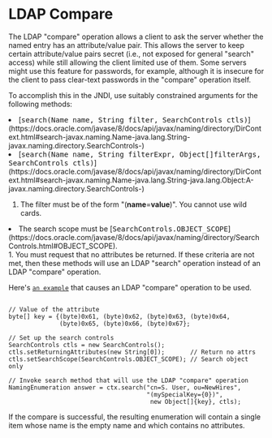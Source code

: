 
# LDAP Compare

The LDAP "compare" operation allows a client to ask the server whether the named entry has an attribute/value pair. This allows the server to keep certain attribute/value pairs secret (i.e., not exposed for general "search" access) while still allowing the client limited use of them. Some servers might use this feature for passwords, for example, although it is insecure for the client to pass clear-text passwords in the "compare" operation itself.

To accomplish this in the JNDI, use suitably constrained arguments for the following methods:

<li>
[<tt>search(Name name, String filter, SearchControls ctls)</tt>](https://docs.oracle.com/javase/8/docs/api/javax/naming/directory/DirContext.html#search-javax.naming.Name-java.lang.String-javax.naming.directory.SearchControls-)</li>
<li>
[<tt>search(Name name, String filterExpr, Object[]filterArgs, SearchControls ctls)</tt>](https://docs.oracle.com/javase/8/docs/api/javax/naming/directory/DirContext.html#search-javax.naming.Name-java.lang.String-java.lang.Object:A-javax.naming.directory.SearchControls-)</li>

1. The filter must be of the form "(**name**=**value**)". You cannot use wild cards.
<li>The search scope must be 
[<tt>SearchControls.OBJECT_SCOPE</tt>](https://docs.oracle.com/javase/8/docs/api/javax/naming/directory/SearchControls.html#OBJECT_SCOPE).</li>
1. You must request that no attributes be returned. If these criteria are not met, then these methods will use an LDAP "search" operation instead of an LDAP "compare" operation.

Here's 
[`an example`](examples/Compare.java) that causes an LDAP "compare" operation to be used.

```

// Value of the attribute
byte[] key = {(byte)0x61, (byte)0x62, (byte)0x63, (byte)0x64, 
              (byte)0x65, (byte)0x66, (byte)0x67};

// Set up the search controls
SearchControls ctls = new SearchControls();
ctls.setReturningAttributes(new String[0]);       // Return no attrs
ctls.setSearchScope(SearchControls.OBJECT_SCOPE); // Search object only

// Invoke search method that will use the LDAP "compare" operation
NamingEnumeration answer = ctx.search("cn=S. User, ou=NewHires", 
                                      "(mySpecialKey={0})", 
                                       new Object[]{key}, ctls);

```

If the compare is successful, the resulting enumeration will contain a single item whose name is the empty name and which contains no attributes.
